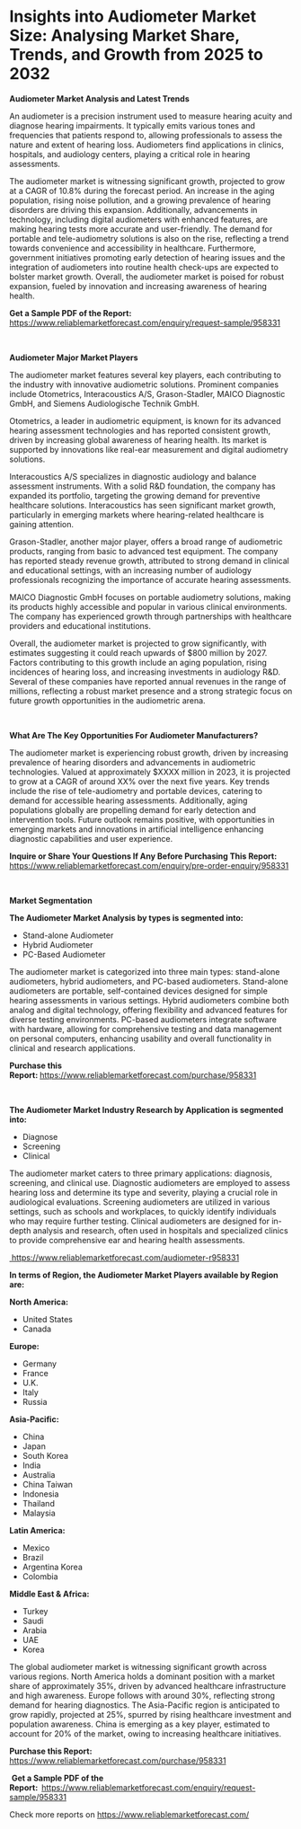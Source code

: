 <p><h1>Insights into Audiometer Market Size: Analysing Market Share, Trends, and Growth from 2025 to 2032</h1></p><p><strong>Audiometer Market Analysis and Latest Trends</strong></p>
<p><p>An audiometer is a precision instrument used to measure hearing acuity and diagnose hearing impairments. It typically emits various tones and frequencies that patients respond to, allowing professionals to assess the nature and extent of hearing loss. Audiometers find applications in clinics, hospitals, and audiology centers, playing a critical role in hearing assessments.</p><p>The audiometer market is witnessing significant growth, projected to grow at a CAGR of 10.8% during the forecast period. An increase in the aging population, rising noise pollution, and a growing prevalence of hearing disorders are driving this expansion. Additionally, advancements in technology, including digital audiometers with enhanced features, are making hearing tests more accurate and user-friendly. The demand for portable and tele-audiometry solutions is also on the rise, reflecting a trend towards convenience and accessibility in healthcare. Furthermore, government initiatives promoting early detection of hearing issues and the integration of audiometers into routine health check-ups are expected to bolster market growth. Overall, the audiometer market is poised for robust expansion, fueled by innovation and increasing awareness of hearing health.</p></p>
<p><strong>Get a Sample PDF of the Report:&nbsp;</strong> <a href="https://www.reliablemarketforecast.com/enquiry/request-sample/958331?utm_campaign=3491&utm_medium=2&utm_source=Github&utm_content=ia&utm_term=11042025&utm_id=audiometer">https://www.reliablemarketforecast.com/enquiry/request-sample/958331</a></p>
<p>&nbsp;</p>
<p><strong>Audiometer Major Market Players</strong></p>
<p><p>The audiometer market features several key players, each contributing to the industry with innovative audiometric solutions. Prominent companies include Otometrics, Interacoustics A/S, Grason-Stadler, MAICO Diagnostic GmbH, and Siemens Audiologische Technik GmbH. </p><p>Otometrics, a leader in audiometric equipment, is known for its advanced hearing assessment technologies and has reported consistent growth, driven by increasing global awareness of hearing health. Its market is supported by innovations like real-ear measurement and digital audiometry solutions.</p><p>Interacoustics A/S specializes in diagnostic audiology and balance assessment instruments. With a solid R&D foundation, the company has expanded its portfolio, targeting the growing demand for preventive healthcare solutions. Interacoustics has seen significant market growth, particularly in emerging markets where hearing-related healthcare is gaining attention.</p><p>Grason-Stadler, another major player, offers a broad range of audiometric products, ranging from basic to advanced test equipment. The company has reported steady revenue growth, attributed to strong demand in clinical and educational settings, with an increasing number of audiology professionals recognizing the importance of accurate hearing assessments.</p><p>MAICO Diagnostic GmbH focuses on portable audiometry solutions, making its products highly accessible and popular in various clinical environments. The company has experienced growth through partnerships with healthcare providers and educational institutions.</p><p>Overall, the audiometer market is projected to grow significantly, with estimates suggesting it could reach upwards of $800 million by 2027. Factors contributing to this growth include an aging population, rising incidences of hearing loss, and increasing investments in audiology R&D. Several of these companies have reported annual revenues in the range of millions, reflecting a robust market presence and a strong strategic focus on future growth opportunities in the audiometric arena.</p></p>
<p>&nbsp;</p>
<p><strong>What Are The Key Opportunities For Audiometer Manufacturers?</strong></p>
<p><p>The audiometer market is experiencing robust growth, driven by increasing prevalence of hearing disorders and advancements in audiometric technologies. Valued at approximately $XXXX million in 2023, it is projected to grow at a CAGR of around XX% over the next five years. Key trends include the rise of tele-audiometry and portable devices, catering to demand for accessible hearing assessments. Additionally, aging populations globally are propelling demand for early detection and intervention tools. Future outlook remains positive, with opportunities in emerging markets and innovations in artificial intelligence enhancing diagnostic capabilities and user experience.</p></p>
<p><strong>Inquire or Share Your Questions If Any Before Purchasing This Report:</strong> <a href="https://www.reliablemarketforecast.com/enquiry/pre-order-enquiry/958331?utm_campaign=3491&utm_medium=2&utm_source=Github&utm_content=ia&utm_term=11042025&utm_id=audiometer">https://www.reliablemarketforecast.com/enquiry/pre-order-enquiry/958331</a></p>
<p>&nbsp;</p>
<p><strong>Market Segmentation</strong></p>
<p><strong>The Audiometer Market Analysis by types is segmented into:</strong></p>
<p><ul><li>Stand-alone Audiometer</li><li>Hybrid Audiometer</li><li>PC-Based Audiometer</li></ul></p>
<p><p>The audiometer market is categorized into three main types: stand-alone audiometers, hybrid audiometers, and PC-based audiometers. Stand-alone audiometers are portable, self-contained devices designed for simple hearing assessments in various settings. Hybrid audiometers combine both analog and digital technology, offering flexibility and advanced features for diverse testing environments. PC-based audiometers integrate software with hardware, allowing for comprehensive testing and data management on personal computers, enhancing usability and overall functionality in clinical and research applications.</p></p>
<p><strong>Purchase this Report:&nbsp;</strong><a href="https://www.reliablemarketforecast.com/purchase/958331?utm_campaign=3491&utm_medium=2&utm_source=Github&utm_content=ia&utm_term=11042025&utm_id=audiometer">https://www.reliablemarketforecast.com/purchase/958331</a></p>
<p>&nbsp;</p>
<p><strong>The Audiometer Market Industry Research by Application is segmented into:</strong></p>
<p><ul><li>Diagnose</li><li>Screening</li><li>Clinical</li></ul></p>
<p><p>The audiometer market caters to three primary applications: diagnosis, screening, and clinical use. Diagnostic audiometers are employed to assess hearing loss and determine its type and severity, playing a crucial role in audiological evaluations. Screening audiometers are utilized in various settings, such as schools and workplaces, to quickly identify individuals who may require further testing. Clinical audiometers are designed for in-depth analysis and research, often used in hospitals and specialized clinics to provide comprehensive ear and hearing health assessments.</p></p>
<p><a href="https://www.reliablemarketforecast.com/audiometer-r958331?utm_campaign=3491&utm_medium=2&utm_source=Github&utm_content=ia&utm_term=11042025&utm_id=audiometer">&nbsp;https://www.reliablemarketforecast.com/audiometer-r958331</a></p>
<p><strong>In terms of Region, the Audiometer Market Players available by Region are:</strong></p>
<p>
    <p> <strong> North America: </strong>
        <ul>
            <li>United States</li>
            <li>Canada</li>
        </ul>
        </p> 
    <p> <strong> Europe: </strong>
        <ul>
            <li>Germany</li>
            <li>France</li>
            <li>U.K.</li>
            <li>Italy</li>
            <li>Russia</li>
        </ul>
        </p> 
    <p> <strong> Asia-Pacific: </strong>
        <ul>
            <li>China</li>
            <li>Japan</li>
            <li>South Korea</li>
            <li>India</li>
            <li>Australia</li>
            <li>China Taiwan</li>
            <li>Indonesia</li>
            <li>Thailand</li>
            <li>Malaysia</li>
        </ul>
        </p> 
    <p> <strong> Latin America: </strong>
        <ul>
            <li>Mexico</li>
            <li>Brazil</li>
            <li>Argentina Korea</li>
            <li>Colombia</li>
        </ul>
        </p> 
    <p> <strong> Middle East & Africa: </strong>
        <ul>
            <li>Turkey</li>
            <li>Saudi</li>
            <li>Arabia</li>
            <li>UAE</li>
            <li>Korea</li>
        </ul>
    </p>
    </p>
<p><p>The global audiometer market is witnessing significant growth across various regions. North America holds a dominant position with a market share of approximately 35%, driven by advanced healthcare infrastructure and high awareness. Europe follows with around 30%, reflecting strong demand for hearing diagnostics. The Asia-Pacific region is anticipated to grow rapidly, projected at 25%, spurred by rising healthcare investment and population awareness. China is emerging as a key player, estimated to account for 20% of the market, owing to increasing healthcare initiatives.</p></p>
<p><strong>Purchase this Report: </strong><a href="https://www.reliablemarketforecast.com/purchase/958331?utm_campaign=3491&utm_medium=2&utm_source=Github&utm_content=ia&utm_term=11042025&utm_id=audiometer">https://www.reliablemarketforecast.com/purchase/958331</a></p>
<p>&nbsp;<strong>Get a Sample PDF of the Report:&nbsp;&nbsp;</strong><a href="https://www.reliablemarketforecast.com/enquiry/request-sample/958331?utm_campaign=3491&utm_medium=2&utm_source=Github&utm_content=ia&utm_term=11042025&utm_id=audiometer">https://www.reliablemarketforecast.com/enquiry/request-sample/958331</a></p>
<p><strong></strong></p>
<p>Check more reports on <a href="https://www.reliablemarketforecast.com/?utm_campaign=3491&utm_medium=2&utm_source=Github&utm_content=ia&utm_term=11042025&utm_id=audiometer">https://www.reliablemarketforecast.com/</a></p>